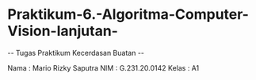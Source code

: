 # Praktikum-6.-Algoritma-Computer-Vision-lanjutan-

-- Tugas Praktikum Kecerdasan Buatan --

Nama  : Mario  Rizky Saputra
NIM   : G.231.20.0142
Kelas : A1

